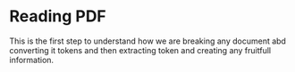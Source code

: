 # Reading PDF
This is the first step to understand how we are breaking any document abd converting it tokens and then extracting token and creating any fruitfull information.
